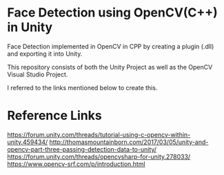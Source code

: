 # Face Detection using OpenCV(C++) in Unity

Face Detection implemented in OpenCV in CPP by creating a plugin (.dll) and exporting it into Unity.

This repository consists of both the Unity Project as well as the OpenCV Visual Studio Project.

I referred to the links mentioned below to create this.

# Reference Links

https://forum.unity.com/threads/tutorial-using-c-opencv-within-unity.459434/
http://thomasmountainborn.com/2017/03/05/unity-and-opencv-part-three-passing-detection-data-to-unity/
https://forum.unity.com/threads/opencvsharp-for-unity.278033/
https://www.opencv-srf.com/p/introduction.html

